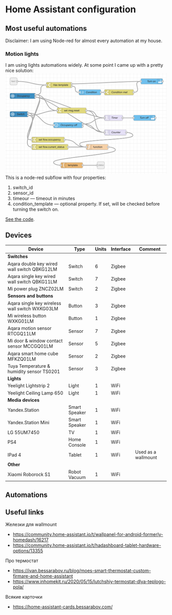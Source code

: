 # Home Assistant configuration

## Most useful automations
Disclaimer: I am using Node-red for almost every automation at my house.
### Motion lights
I am using lights automations widely. At some point I came up with a pretty nice solution:
![subflow](https://github.com/dmitry-korolev/hac/blob/master/screenshots/flow-motion-lights.png)
This is a node-red subflow with four properties: 
1. switch_id
1. sensor_id
1. timeour — timeout in minutes
1. condition_template — optional property. If set, will be checked before turning the switch on.

[See the code](https://flows.nodered.org/flow/22b6e96a2da78da87eda037b1a4f758c).


## Devices

| Device                                         | Type          | Units | Interface | Comment             |
| ---------------------------------------------- | ------------- | ----- | --------- | ------------------- |
| **Switches**                                   |               |       |           |                     |
| Aqara double key wired wall switch QBKG12LM    | Switch        | 6     | Zigbee    |                     |
| Aqara single key wired wall switch QBKG11LM    | Switch        | 7     | Zigbee    |                     |
| Mi power plug ZNCZ02LM                         | Switch        | 2     | Zigbee    |                     |
| **Sensors and buttons**                        |               |       |           |                     |
| Aqara single key wireless wall switch WXKG03LM | Button        | 3     | Zigbee    |                     |
| Mi wireless button WXKG01LM                    | Button        | 1     | Zigbee    |                     |
| Aqara motion sensor RTCGQ11LM                  | Sensor        | 7     | Zigbee    |                     |
| Mi door & window contact sensor MCCGQ01LM      | Sensor        | 5     | Zigbee    |                     |
| Aqara smart home cube MFKZQ01LM                | Sensor        | 2     | Zigbee    |                     |
| Tuya Temperature & humidity sensor TS0201      | Sensor        | 3     | Zigbee    |                     |
| **Lights**                                     |               |       |           |                     |
| Yeelight Lightstrip 2                          | Light         | 1     | WiFi      |                     |
| Yeelight Ceiling Lamp 650                      | Light         | 1     | WiFi      |                     |
| **Media devices**                              |               |       |           |                     |
| Yandex.Station                                 | Smart Speaker | 1     | WiFi      |                     |
| Yandex.Station Mini                            | Smart Speaker | 1     | WiFi      |                     |
| LG 55UM7450                                    | TV            | 1     | WiFi      |                     |
| PS4                                            | Home Console  | 1     | WiFi      |                     |
| IPad 4                                         | Tablet        | 1     | WiFi      | Used as a wallmount |
| **Other**                                      |               |       |           |                     |
| Xiaomi Roborock S1                             | Robot Vacuum  | 1     | WiFi      |                     |

## Automations

## Useful links
Железки для wallmount
* https://community.home-assistant.io/t/wallpanel-for-android-formerly-homedash/16217
* https://community.home-assistant.io/t/hadashboard-tablet-hardware-options/13355

Про термостат
* https://ivan.bessarabov.ru/blog/moes-smart-thermostat-custom-firmare-and-home-assistant
* https://www.inhomekit.ru/2020/05/15/lutchshiy-termostat-dlya-teplogo-pola/

Всякие карточки
* https://home-assistant-cards.bessarabov.com/
